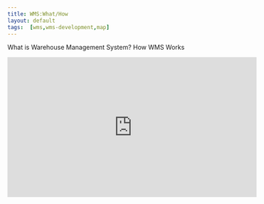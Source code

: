 ```yaml
---
title: WMS:What/How
layout: default
tags:  [wms,wms-development,map]
---
```





What is Warehouse Management System? How WMS Works
<iframe width="560" height="315" src="https://www.youtube.com/embed/_grpOkkd8p8?si=xHzCrEdoh_Yy-ef2" title="YouTube video player" frameborder="0" allow="accelerometer; autoplay; clipboard-write; encrypted-media; gyroscope; picture-in-picture; web-share" referrerpolicy="strict-origin-when-cross-origin" allowfullscreen></iframe>